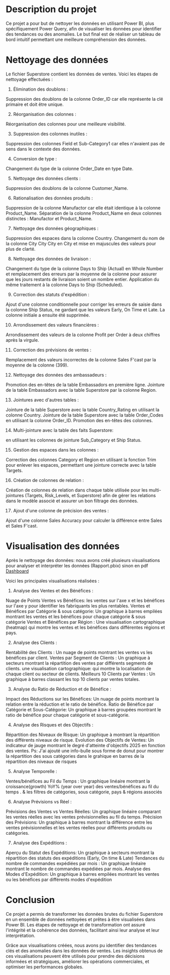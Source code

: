 # Description du projet
Ce projet a pour but de nettoyer les données en utilisant Power BI, plus spécifiquement Power Query, afin de visualiser les données pour identifier des tendances ou des anomalies. Le but final est de réaliser un tableau de bord intuitif permettant une meilleure compréhension des données.

# Nettoyage des données
Le fichier Superstore contient les données de ventes. Voici les étapes de nettoyage effectuées :

1. Élimination des doublons :

Suppression des doublons de la colonne Order_ID car elle représente la clé primaire et doit être unique.

2. Réorganisation des colonnes :

Réorganisation des colonnes pour une meilleure visibilité.

3. Suppression des colonnes inutiles :

Suppression des colonnes Field et Sub-Category1 car elles n'avaient pas de sens dans le contexte des données.

4. Conversion de type :

Changement du type de la colonne Order_Date en type Date.

5. Nettoyage des données clients :

Suppression des doublons de la colonne Customer_Name.

6. Rationalisation des données produits :

Suppression de la colonne Manufactor car elle était identique à la colonne Product_Name.
Séparation de la colonne Product_Name en deux colonnes distinctes : Manufactor et Product_Name.

7. Nettoyage des données géographiques :

Suppression des espaces dans la colonne Country.
Changement du nom de la colonne City City City en City et mise en majuscules des valeurs pour plus de clarté.

8. Nettoyage des données de livraison :

Changement du type de la colonne Days to Ship (Actual) en Whole Number et remplacement des erreurs par la moyenne de la colonne pour assurer que les jours restants de livraison soient un nombre entier.
Application du même traitement à la colonne Days to Ship (Scheduled).

9. Correction des statuts d'expédition :

Ajout d'une colonne conditionnelle pour corriger les erreurs de saisie dans la colonne Ship Status, ne gardant que les valeurs Early, On Time et Late. La colonne initiale a ensuite été supprimée.

10. Arrondissement des valeurs financières :

Arrondissement des valeurs de la colonne Profit per Order à deux chiffres après la virgule.

11. Correction des prévisions de ventes :

Remplacement des valeurs incorrectes de la colonne Sales F'cast par la moyenne de la colonne (399).

12. Nettoyage des données des ambassadeurs :

Promotion des en-têtes de la table Embassadors en première ligne.
Jointure de la table Embassadors avec la table Superstore par la colonne Region.

13. Jointures avec d'autres tables :

Jointure de la table Superstore avec la table Country_Rating en utilisant la colonne Country.
Jointure de la table Superstore avec la table Order_Codes en utilisant la colonne Order_ID.
Promotion des en-têtes des colonnes.

14. Multi-jointure avec la table des faits Superstore:

en utilisant les colonnes de jointure Sub_Category et Ship Status.

15. Gestion des espaces dans les colonnes :

Correction des colonnes Category et Region en utilisant la fonction Trim pour enlever les espaces, permettant une jointure correcte avec la table Targets.

16. Création de colonnes de relation :

Création de colonnes de relation dans chaque table utilisée pour les multi-jointures (Targets, Risk_Levels, et Superstore) afin de gérer les relations dans le modèle associé et assurer un bon filtrage des données.

17. Ajout d'une colonne de précision des ventes :

Ajout d'une colonne Sales Accuracy pour calculer la différence entre Sales et Sales F'cast.

# Visualisation des données

Après le nettoyage des données: 
nous avons créé plusieurs visualisations pour analyser et interpréter les données (Rapport.pbix)
sinon en pdf [Dashboard](Rapport_dash.pdf)

Voici les principales visualisations réalisées :

1. Analyse des Ventes et des Bénéfices :

Nuage de Points Ventes vs Bénéfices: les ventes sur l'axe x et les bénéfices sur l'axe y pour identifier les fabriquants les plus rentables.
Ventes et Bénéfices par Catégorie & sous catégorie: Un graphique à barres empilées montrant les ventes et les bénéfices pour chaque catégorie & sous catégorie
Ventes et Bénéfices par Région : Une visualisation cartographique (heatmap) qui montre les ventes et les bénéfices dans différentes régions et pays.

2. Analyse des Clients :

Rentabilité des Clients : Un nuage de points montrant les ventes vs les bénéfices par client.
Ventes par Segment de Clients : Un graphique à secteurs  montrant la répartition des ventes par différents segments de clients.
une visualisation cartographique: qui montre la localisation de chaque client ou secteur de clients.
Meilleurs 10 Clients par Ventes : Un graphique à barres classant les top 10 clients par ventes totales.

3. Analyse du Ratio de Réduction et de Bénéfice :

Impact des Réductions sur les Bénéfices: Un nuage de points montrant la relation entre la réduction et le ratio de bénéfice.
Ratio de Bénéfice par Catégorie et Sous-Catégorie: Un graphique à barres groupées montrant le ratio de bénéfice pour chaque catégorie et sous-catégorie.

4. Analyse des Risques et des Objectifs :

Répartition des Niveaux de Risque: Un graphique à  montrant la répartition des différents niveaux de risque.
Evolution des Objectifs de Ventes: Un indicateur de jauge montrant le degré d'atteinte d'objectifs 2025 en fonction des ventes.
Ps: J'ai ajouté une info-bulle sous forme de donut pour montrer la répartition des sous catégories dans le grahique en barres de la répartition des niveaux de risques

5. Analyse Temporelle :

Ventes/bénéfices au Fil du Temps : Un graphique linéaire montrant la croissance(growth) YoY% (year over year) des ventes/bénéfices au fil du temps .
& les filtres de catégories, sous catégorie, pays & régions associés 

6. Analyse Prévisions vs Réel :

Prévisions des Ventes vs Ventes Réelles: Un graphique linéaire comparant les ventes réelles avec les ventes prévisionnelles au fil du temps.
Précision des Prévisions: Un graphique à barres montrant la différence entre les ventes prévisionnelles et les ventes réelles pour différents produits ou catégories.

7. Analyse des Expéditions :

Aperçu du Statut des Expéditions: Un graphique à secteurs montrant la répartition des statuts des expéditions (Early, On time & Late)
Tendances du nombre de commandes expédiées par mois : Un graphique linéaire montrant le nombre de commandes expédiées par mois.
Analyse des Modes d'Expédition: Un graphique à barres empilées montrant les ventes ou les bénéfices par différents modes d'expédition

# Conclusion
Ce projet a permis de transformer les données brutes du fichier Superstore en un ensemble de données nettoyées et prêtes à être visualisées dans Power BI. Les étapes de nettoyage et de transformation ont assuré l'intégrité et la cohérence des données, facilitant ainsi leur analyse et leur interprétation.

Grâce aux visualisations créées, nous avons pu identifier des tendances clés et des anomalies dans les données de ventes. Les insights obtenus de ces visualisations peuvent être utilisés pour prendre des décisions informées et stratégiques, améliorer les opérations commerciales, et optimiser les performances globales.